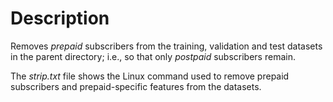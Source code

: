 # Description
Removes _prepaid_ subscribers from the training, validation and test datasets in the parent directory;
i.e., so that only _postpaid_ subscribers remain.

The _strip.txt_ file shows the Linux command used to remove prepaid subscribers and
prepaid-specific features from the datasets.
